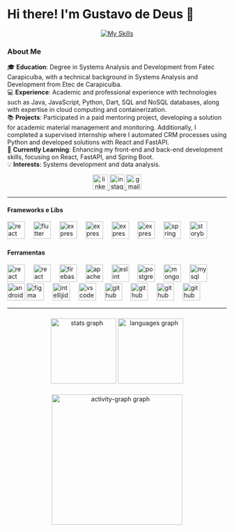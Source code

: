# Hi there! I'm Gustavo de Deus 👋


<div align="center">

  [![My Skills](https://skillicons.dev/icons?i=typescript,python,java,dart,linux,git,aws)](https://skillicons.dev)

</div>

### About Me  
🎓 **Education**: Degree in Systems Analysis and Development from Fatec Carapicuíba, with a technical background in Systems Analysis and Development from Etec de Carapicuíba.  
💻 **Experience**: Academic and professional experience with technologies such as Java, JavaScript, Python, Dart, SQL and NoSQL databases, along with expertise in cloud computing and containerization.  
📚 **Projects**: Participated in a paid mentoring project, developing a solution for academic material management and monitoring. Additionally, I completed a supervised internship where I automated CRM processes using Python and developed solutions with React and FastAPI.  
🌱 **Currently Learning**: Enhancing my front-end and back-end development skills, focusing on React, FastAPI, and Spring Boot.  
💡 **Interests**: Systems development and data analysis.  

<div align="center">
  <a href="https://www.linkedin.com/in/gustavo-de-deus-conceicao/" target="_blank">
    <img src="https://cdn.jsdelivr.net/gh/devicons/devicon@latest/icons/linkedin/linkedin-original.svg" height="35" alt="linkedin logo"  />
  </a>
  <a href="https://www.instagram.com/decode0001/" target="_blank">
    <img src="https://skillicons.dev/icons?i=instagram" height="35" alt="instagram logo"  />
  </a>
  <a href="mailto:gustavodedeusconceicao@gmail.com" target="_blank">
    <img src="https://skillicons.dev/icons?i=gmail" height="35" alt="gmail logo"  />
  </a>
</div>

---

<h4 align="left">Frameworks e Libs</h4>

<div align="left">
  <img src="https://cdn.jsdelivr.net/gh/devicons/devicon/icons/react/react-original.svg" height="40" alt="react logo"  />
  <img width="12" />
  <img src="https://cdn.jsdelivr.net/gh/devicons/devicon/icons/flutter/flutter-original.svg" height="40" alt="flutter logo"  />
  <img width="12" />
  <img src="https://skillicons.dev/icons?i=express" height="40" alt="express logo"  />
  <img width="12" />
  <img src="https://skillicons.dev/icons?i=django" height="40" alt="express logo"  />
  <img width="12" />
  <img src="https://skillicons.dev/icons?i=flask" height="40" alt="express logo"  />
  <img width="12" />
  <img src="https://skillicons.dev/icons?i=fastapi" height="40" alt="express logo"  />
  <img width="12" />
  <img src="https://cdn.jsdelivr.net/gh/devicons/devicon/icons/spring/spring-original.svg" height="40" alt="spring logo"  />
  <img width="12" />
  <img src="https://cdn.jsdelivr.net/gh/devicons/devicon/icons/storybook/storybook-original.svg" height="40" alt="storybook logo"  />
</div>

<h4 align="left">Ferramentas</h4>

<div align="left">
  <img src="https://skillicons.dev/icons?i=aws" height="40" alt="react logo"  />
  <img width="12" />
  <img src="https://skillicons.dev/icons?i=docker" height="40" alt="react logo"  />
  <img width="12" />
  <img src="https://skillicons.dev/icons?i=firebase" height="40" alt="firebase logo"  />
  <img width="12" />
  <img src="https://cdn.jsdelivr.net/gh/devicons/devicon/icons/apache/apache-original.svg" height="40" alt="apache logo"  />
  <img width="12" />
  <img src="https://cdn.jsdelivr.net/gh/devicons/devicon/icons/eslint/eslint-original.svg" height="40" alt="eslint logo"  />
  <img width="12" />
  <img src="https://cdn.jsdelivr.net/gh/devicons/devicon/icons/postgresql/postgresql-original.svg" height="40" alt="postgresql logo"  />
  <img width="12" />
  <img src="https://cdn.jsdelivr.net/gh/devicons/devicon/icons/mongodb/mongodb-original.svg" height="40" alt="mongodb logo"  />
  <img width="12" />
  <img src="https://cdn.jsdelivr.net/gh/devicons/devicon/icons/mysql/mysql-original.svg" height="40" alt="mysql logo"  />
  <img width="12" />
  <img src="https://cdn.jsdelivr.net/gh/devicons/devicon/icons/androidstudio/androidstudio-original.svg" height="40" alt="androidstudio logo"  />
  <img src="https://cdn.jsdelivr.net/gh/devicons/devicon/icons/figma/figma-original.svg" height="40" alt="figma logo"  />
  <img width="12" />
  <img src="https://skillicons.dev/icons?i=idea" height="40" alt="intellijidea logo"  />
  <img width="12" />
  <img src="https://cdn.jsdelivr.net/gh/devicons/devicon/icons/vscode/vscode-original.svg" height="40" alt="vscode logo"  />
  <img width="12" />
  <img src="https://skillicons.dev/icons?i=github" height="40" alt="github logo"  />
  <img width="12" />
  <img src="https://skillicons.dev/icons?i=postman" height="40" alt="github logo"  />
  <img width="12" />
  <img src="https://skillicons.dev/icons?i=powershell" height="40" alt="github logo"  />
  <img width="12" />
  <img src="https://skillicons.dev/icons?i=bash" height="40" alt="github logo"  />
</div>

---

###

<div align="center">
  <img src="https://github-readme-stats.vercel.app/api?username=GUSTAV0DEDEUS&hide_title=false&hide_rank=false&show_icons=true&include_all_commits=true&count_private=true&disable_animations=false&theme=dracula&locale=en&hide_border=false" height="150" alt="stats graph"  />
  <img src="https://github-readme-stats.vercel.app/api/top-langs?username=GUSTAV0DEDEUS&locale=en&hide_title=false&layout=compact&card_width=320&langs_count=5&theme=dracula&hide_border=false" height="150" alt="languages graph"  />
</div>

###

<div align="center">
  <img src="https://github-readme-activity-graph.vercel.app/graph?username=GUSTAV0DEDEUS&radius=16&theme=react&area=true&order=5" height="300" alt="activity-graph graph"  />
</div>
